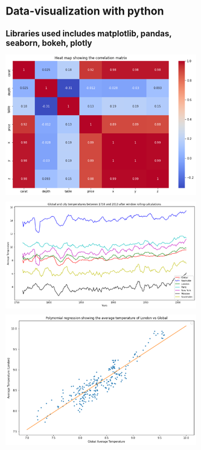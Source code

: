 # Data-visualization with python

## Libraries used includes matplotlib, pandas, seaborn, bokeh, plotly

![Seaborns Heatmap](https://github.com/okaformark/Data-visualization/blob/main/heatmap.png)

![matplotlib plot](https://github.com/okaformark/Data-visualization/blob/main/graph.png)

![polynomial regression](https://github.com/okaformark/Data-visualization/blob/main/plots.png)
